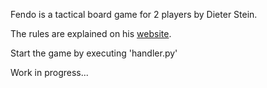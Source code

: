 Fendo is a tactical board game for 2 players by Dieter Stein.

The rules are explained on his [website](https://spielstein.com/games/fendo/rules).

Start the game by executing 'handler.py'    

Work in progress...